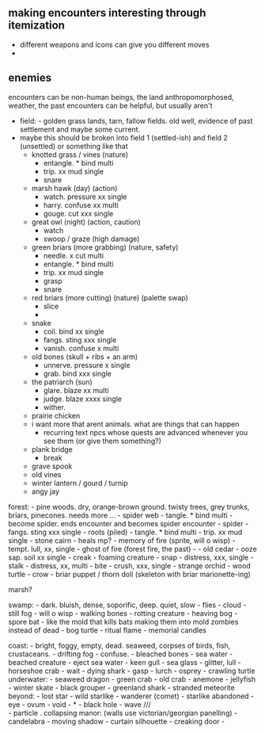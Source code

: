 ## making encounters interesting through itemization

- different weapons and icons can give you different moves
- 


## enemies
encounters can be non-human beings, the land anthropomorphosed, weather, the past
encounters can be helpful, but usually aren't
- field: - golden grass lands, tarn, fallow fields. old well, evidence of past settlement and maybe some current.
- maybe this should be broken into field 1 (settled-ish) and field 2 (unsettled) or something like that
	- knotted grass / vines (nature)
		- entangle. * bind multi
		- trip. xx mud single
		- snare
	- marsh hawk (day) (action)
		- watch. pressure xx single
		- harry. confuse xx multi
		- gouge. cut xxx single
	- great owl (night) (action, caution)
		- watch
		- swoop / graze (high damage)
	- green briars (more grabbing) (nature, safety)
		- needle. x cut multi
		- entangle. * bind multi
		- trip. xx mud single
		- grasp
		- snare
	- red briars (more cutting) (nature) (palette swap)
		- slice
		- 
	- snake
		- coil. bind xx single
		- fangs. sting xxx single
		- vanish. confuse x multi
	- old bones (skull + ribs + an arm)
		- unnerve. pressure x single
		- grab. bind xxx single
	- the patriarch (sun)
		- glare. blaze xx multi
		- judge. blaze xxxx single
		- wither.
	- prairie chicken
	- i want more that arent animals. what are things that can happen
		- recurring text npcs whose quests are advanced whenever you see them (or give them something?)
	- plank bridge
		- break
	- grave spook
	- old vines
	- winter lantern / gourd / turnip
	- angy jay

forest: - pine woods. dry, orange-brown ground. twisty trees, grey trunks, briars, pinecones. needs more ...
	- spider web
		- tangle. * bind multi
		- become spider. ends encounter and becomes spider encounter
	- spider
		- fangs. sting xxx single
	- roots (piled)
		- tangle. * bind multi
		- trip. xx mud single
	- stone cairn
		- heals mp?
	- memory of fire (sprite, will o wisp)
		- tempt. lull, xx, single
	- ghost of fire (forest fire, the past)
		-
	- old cedar 
		- ooze sap. soil xx single
		- creak
	- foaming creature
		- snap
			- distress, xxx, single
		- stalk
			- distress, xx, multi
		- bite
			- crush, xxx, single
	- strange orchid
	- wood turtle
	- crow
	- briar puppet / thorn doll (skeleton with briar marionette-ing)

marsh?

swamp: - dark. bluish, dense, soporific, deep. quiet, slow
	- flies
		- cloud
	- still fog
	- will o wisp
	- walking bones
	- rotting creature
	- heaving bog
	- spore bat - like the mold that kills bats making them into mold zombies instead of dead
	- bog turtle
	- ritual flame
	- memorial candles

coast: - bright, foggy, empty, dead. seaweed, corpses of birds, fish, crustaceans.
	- drifting fog
		- confuse. 
	- bleached bones
		- sea water
	- beached creature
		- eject sea water
	- keen gull 
	- sea glass
		- glitter, lull
	- horseshoe crab
		- wait
	- dying shark
		- gasp
		- lurch
	- osprey
	- crawling turtle
underwater:
	- seaweed dragon
	- green crab
	- old crab
	- anemone
	- jellyfish
	- winter skate
	- black grouper
	- greenland shark
	- stranded meteorite
beyond:
	- lost star
	- wild starlike
	- wanderer (comet)
	- starlike abandoned
	- eye
	- ovum
	- void
	- *
	- black hole
	- wave \/\/\/\
	- particle .
collapsing manor: (walls use victorian/georgian panelling)
	- candelabra
	- moving shadow
	- curtain silhouette
	- creaking door
	- 
